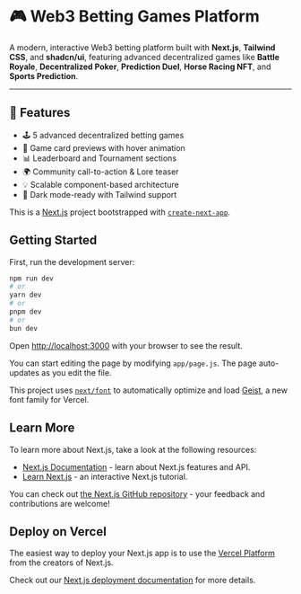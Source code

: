 # 🎮 Web3 Betting Games Platform

A modern, interactive Web3 betting platform built with **Next.js**, **Tailwind CSS**, and **shadcn/ui**, featuring advanced decentralized games like **Battle Royale**, **Decentralized Poker**, **Prediction Duel**, **Horse Racing NFT**, and **Sports Prediction**.

---

## 🚀 Features

- 🕹️ 5 advanced decentralized betting games
- 🎯 Game card previews with hover animation
- 📊 Leaderboard and Tournament sections
- 🌍 Community call-to-action & Lore teaser
- 💡 Scalable component-based architecture
- 🌙 Dark mode-ready with Tailwind support




This is a [Next.js](https://nextjs.org) project bootstrapped with [`create-next-app`](https://github.com/vercel/next.js/tree/canary/packages/create-next-app).

## Getting Started

First, run the development server:

```bash
npm run dev
# or
yarn dev
# or
pnpm dev
# or
bun dev
```

Open [http://localhost:3000](http://localhost:3000) with your browser to see the result.

You can start editing the page by modifying `app/page.js`. The page auto-updates as you edit the file.

This project uses [`next/font`](https://nextjs.org/docs/app/building-your-application/optimizing/fonts) to automatically optimize and load [Geist](https://vercel.com/font), a new font family for Vercel.

## Learn More

To learn more about Next.js, take a look at the following resources:

- [Next.js Documentation](https://nextjs.org/docs) - learn about Next.js features and API.
- [Learn Next.js](https://nextjs.org/learn) - an interactive Next.js tutorial.

You can check out [the Next.js GitHub repository](https://github.com/vercel/next.js) - your feedback and contributions are welcome!

## Deploy on Vercel

The easiest way to deploy your Next.js app is to use the [Vercel Platform](https://vercel.com/new?utm_medium=default-template&filter=next.js&utm_source=create-next-app&utm_campaign=create-next-app-readme) from the creators of Next.js.

Check out our [Next.js deployment documentation](https://nextjs.org/docs/app/building-your-application/deploying) for more details.
